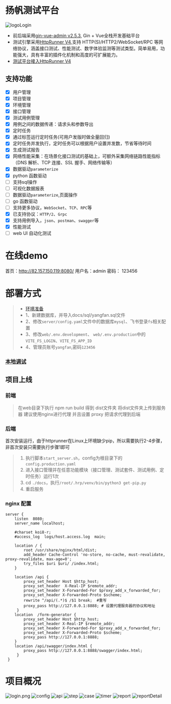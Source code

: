 # 扬帆测试平台
![logoLogin](docs/img/logoLogin.jpg)


- 前后端采用[gin-vue-admin v2.5.3](https://www.gin-vue-admin.com/), Gin + Vue全栈开发基础平台
- 测试引擎采用[HttpRunner V4](https://httprunner.com/),支持 HTTP(S)/HTTP2/WebSocket/RPC 等网络协议，涵盖接口测试、性能测试、数字体验监测等测试类型。简单易用，功能强大，具有丰富的插件化机制和高度的可扩展能力。
- [测试平台接入HttpRunner V4](https://www.yuque.com/docs/share/bb392180-8ea9-46a0-a27b-bb4fbec3450e?#)
## 支持功能
- [x] 用户管理
- [x] 项目管理
- [x] 环境管理
- [x] 接口管理
- [x] 测试用例管理
- [x] 用例之间的数据传递：请求头和参数导出
- [x] 定时任务
- [x] 通过标签运行定时任务(可用户发版时做全量回归)
- [x] 定时任务并发执行，定时任务可以根据用户设置并发数，节省等待时间
- [x] 生成测试报告
- [x] 网络性能采集：在场景化接口测试的基础上，可额外采集网络链路性能指标（DNS 解析、TCP 连接、SSL 握手、网络传输等）
- [x] 数据驱动`parameterize`
- [x] python 函数驱动
- [ ] 支持sql操作
- [ ] 可视化数据报表
- [ ] 数据驱动`parameterize`,页面操作
- [ ] go 函数驱动
- [ ] 支持更多协议，`WebSocket`、`TCP`、`RPC`等
- [x] 已支持协议：`HTTP/2`、`Grpc`
- [x] 支持用例导入，`json`、`postman`、`swagger`等
- [x] 性能测试
- [ ] web UI 自动化测试

# 在线demo

首页：http://82.157.150.119:8080/
用户名：admin
密码： 123456

# 部署方式


> - [环境准备](https://www.gin-vue-admin.com/guide/start-quickly/env.html)
> - 1、新建数据库，并导入docs/sql/yangfan.sql文件
> - 2、修改`server/config.yaml`文件中的数据库`mysql`、飞书登录`fs`相关配置
> - 3、修改`web/.env.development`、 `web/.env.production`中的`VITE_FS_LOGIN`、`VITE_FS_APP_ID`
> - 4、管理员账号`yangfan`,密码`123456`
### [本地调试](https://www.gin-vue-admin.com/guide/start-quickly/initialization.html)

## 项目上线

### 前端
> 在web目录下执行 npm run build 得到 dist文件夹 将dist文件夹上传到服务器 建议使用nginx进行代理 并且设置 proxy 把请求代理到后端

### 后端
首次安装运行，由于httprunner在Linux上环境缺少pip，所以需要执行2-4步骤，非首次安装只需要执行步骤1即可

> 1. 执行脚本`start_server.sh`，config为根目录下的`config.production.yaml`
> 2. 进入接口管理并在任意功能模块（接口管理、测试套件、测试用例、定时任务）运行1次
> 3. cd `./docs`，执行`/root/.hrp/venv/bin/python3 get-pip.py`
> 4. 重启服务

### nginx 配置
```nginx
server {
    listen  8080;
    server_name localhost;

    #charset koi8-r;
    #access_log  logs/host.access.log  main;

    location / {
        root /usr/share/nginx/html/dist;
        add_header Cache-Control 'no-store, no-cache, must-revalidate, proxy-revalidate, max-age=0';
        try_files $uri $uri/ /index.html;
    }

    location /api {
        proxy_set_header Host $http_host;
        proxy_set_header  X-Real-IP $remote_addr;
        proxy_set_header X-Forwarded-For $proxy_add_x_forwarded_for;
        proxy_set_header X-Forwarded-Proto $scheme;
        rewrite ^/api/(.*)$ /$1 break;  #重写
        proxy_pass http://127.0.0.1:8888; # 设置代理服务器的协议和地址
     }
    location  /form-generator {
        proxy_set_header Host $http_host;
        proxy_set_header X-Real-IP $remote_addr;
        proxy_set_header X-Forwarded-For $proxy_add_x_forwarded_for;
        proxy_set_header X-Forwarded-Proto $scheme;
        proxy_pass http://127.0.0.1:8888;
    }
    location /api/swagger/index.html {
        proxy_pass http://127.0.0.1:8888/swagger/index.html;
     }
 }

```

# 项目概况

![login.png](docs/img/login.png)
![config](docs/img/config.png)
![api](docs/img/api.png)
![step](docs/img/step.png)
![case](docs/img/case.png)
![timer](docs/img/timer.png)
![report](docs/img/report.png)
![reportDetail](docs/img/reportDetail.png)
